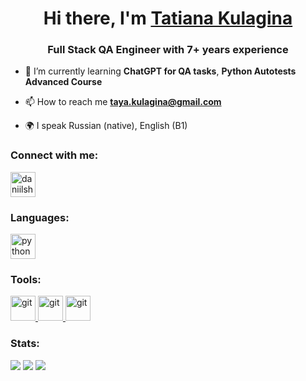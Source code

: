 <h1 align="center">Hi there, I'm <a href="https://www.linkedin.com/in/tnkulagina/" target="_blank">Tatiana Kulagina</a> </h1>
<h3 align="center">Full Stack QA Engineer with 7+ years experience</h3>



- 🌱 I’m currently learning **ChatGPT for QA tasks**, **Python Autotests Advanced Course**

- 📫 How to reach me **taya.kulagina@gmail.com**

- 🌍 I speak Russian (native), English (B1)

### Connect with me:
<p align="left">
<a href="https://t.me/TanyaKulagina" target="blank"><img align="center" src="https://raw.githubusercontent.com/daniilshat/daniilshat/2d7eafe5250314b3d422c86b35de062e0f1f5178/icons/Telegram.svg" alt="daniilshat" height="40" width="40" /></a>

### Languages:
<a href="https://www.python.org" target="_blank" rel="noreferrer"> <img src="https://raw.githubusercontent.com/daniilshat/daniilshat/2d7eafe5250314b3d422c86b35de062e0f1f5178/icons/python.svg" alt="python" width="40" height="40"/> </a>  
</p>

### Tools:
<p align="left"> 
<a href="https://git-scm.com/" target="_blank" rel="noreferrer"> <img src="https://raw.githubusercontent.com/daniilshat/daniilshat/2d7eafe5250314b3d422c86b35de062e0f1f5178/icons/git.svg" alt="git" width="40" height="40"/> </a> 
<a href="https://www.jetbrains.com/pycharm/" target="_blank" rel="noreferrer"> <img src="https://raw.githubusercontent.com/daniilshat/daniilshat/2583381c09497c680369e95dce7e029d93484d94/icons/PyCharm.svg" alt="git" width="40" height="40"/> </a> 
<a href="https://www.jetbrains.com/webstorm/" target="_blank" rel="noreferrer"> <img src="https://raw.githubusercontent.com/daniilshat/daniilshat/2583381c09497c680369e95dce7e029d93484d94/icons/WebStorm.svg" alt="git" width="40" height="40"/> </a>
</p>

### Stats:
![](http://github-profile-summary-cards.vercel.app/api/cards/profile-details?username=barsovichok&theme=graywhite)
![](http://github-profile-summary-cards.vercel.app/api/cards/repos-per-language?username=barsovichok&theme=graywhite)
![](http://github-profile-summary-cards.vercel.app/api/cards/stats?username=barsovichok&theme=graywhite)
